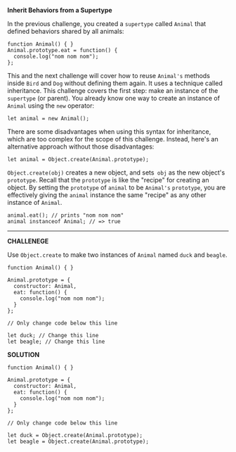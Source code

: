 **Inherit Behaviors from a Supertype**

In the previous challenge, you created a `supertype` called `Animal` that defined behaviors shared by all animals:

```
function Animal() { }
Animal.prototype.eat = function() {
  console.log("nom nom nom");
};
```


This and the next challenge will cover how to reuse `Animal's` methods inside `Bird` and `Dog` without defining them again. It uses a technique called inheritance. This challenge covers the first step: make an instance of the `supertype` (or parent). You already know one way to create an instance of `Animal` using the `new` operator:


`let animal = new Animal();`


There are some disadvantages when using this syntax for inheritance, which are too complex for the scope of this challenge. Instead, here's an alternative approach without those disadvantages:


`let animal = Object.create(Animal.prototype);`


`Object.create(obj)` creates a new object, and sets` obj` as the new object's `prototype`. Recall that the `prototype` is like the "recipe" for creating an object. By setting the `prototype` of `animal` to be `Animal's` `prototype`, you are effectively giving the `animal` instance the same "recipe" as any other instance of `Animal`.

```
animal.eat(); // prints "nom nom nom"
animal instanceof Animal; // => true
```
---------------------

**CHALLENEGE**

Use `Object.create` to make two instances of `Animal` named `duck` and `beagle`.


```
function Animal() { }

Animal.prototype = {
  constructor: Animal,
  eat: function() {
    console.log("nom nom nom");
  }
};

// Only change code below this line

let duck; // Change this line
let beagle; // Change this line

```

**SOLUTION**

```
function Animal() { }

Animal.prototype = {
  constructor: Animal,
  eat: function() {
    console.log("nom nom nom");
  }
};

// Only change code below this line

let duck = Object.create(Animal.prototype);
let beagle = Object.create(Animal.prototype);

```
